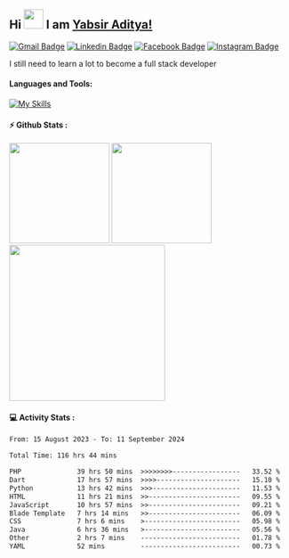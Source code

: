 ## Hi <img width="35em" src="https://i.giphy.com/media/w1OBpBd7kJqHrJnJ13/giphy.webp" width="40" /> I am [Yabsir Aditya!](https://github.com/yabsiraditya/)
    
[![Gmail Badge](https://img.shields.io/badge/-Email-EA4335?style=flat-square&logo=gmail&logoColor=white)](mailto:yabsir.aditya@gmail.com)
[![Linkedin Badge](https://img.shields.io/badge/-LinkedIn-0e76a8?style=flat-square&logo=Linkedin&logoColor=white)](https://www.linkedin.com/in/yabsiraditya/)
[![Facebook Badge](https://img.shields.io/badge/-Facebook-3b5998?style=flat-square&logo=Facebook&logoColor=white)](https://www.facebook.com/yabsir.aditya/)
[![Instagram Badge](https://img.shields.io/badge/-Instagram-e4405f?style=flat-square&logo=Instagram&logoColor=white)](https://instagram.com/yabsir.y/)

I still need to learn a lot to become a full stack developer

#### Languages and Tools:

[![My Skills](https://skillicons.dev/icons?i=html,css,js,php,laravel,java,tailwind,bootstrap,figma)](https://skillicons.dev)

#### ⚡ Github Stats :
<div>
  <img height="180em" src="https://github-readme-stats-eight-theta.vercel.app/api?username=yabsiraditya&show_icons=true&theme=vue&include_all_commits=true&count_private=true" />
  <img height="180em" src="https://github-readme-streak-stats.herokuapp.com/?user=yabsiraditya&theme=vue&hide_border=true" />
  <img height="280em" src="https://github-readme-stats.vercel.app/api/top-langs/?username=yabsiraditya&layout=compact&langs_count=12&theme=vue" />
</div>

#### 💻 Activity Stats :
<!--START_SECTION:waka-->

```txt
From: 15 August 2023 - To: 11 September 2024

Total Time: 116 hrs 44 mins

PHP              39 hrs 50 mins  >>>>>>>>-----------------   33.52 %
Dart             17 hrs 57 mins  >>>>---------------------   15.10 %
Python           13 hrs 42 mins  >>>----------------------   11.53 %
HTML             11 hrs 21 mins  >>-----------------------   09.55 %
JavaScript       10 hrs 57 mins  >>-----------------------   09.21 %
Blade Template   7 hrs 14 mins   >>-----------------------   06.09 %
CSS              7 hrs 6 mins    >------------------------   05.98 %
Java             6 hrs 36 mins   >------------------------   05.56 %
Other            2 hrs 7 mins    -------------------------   01.78 %
YAML             52 mins         -------------------------   00.73 %
```

<!--END_SECTION:waka-->
